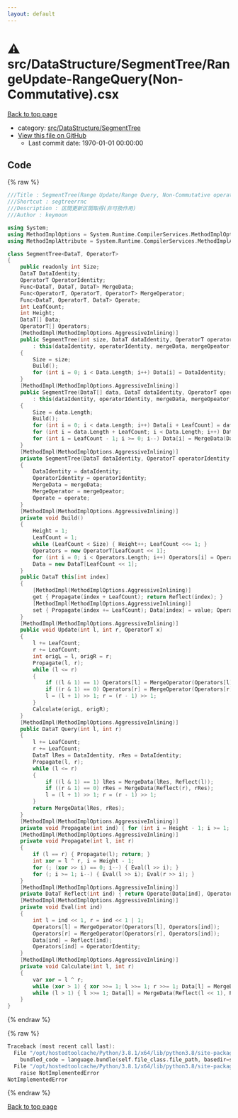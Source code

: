 ```yaml
---
layout: default
---
```


<!-- mathjax config similar to math.stackexchange -->
<script type="text/javascript" async
  src="https://cdnjs.cloudflare.com/ajax/libs/mathjax/2.7.5/MathJax.js?config=TeX-MML-AM_CHTML">
</script>
<script type="text/x-mathjax-config">
  MathJax.Hub.Config({
    TeX: { equationNumbers: { autoNumber: "AMS" }},
    tex2jax: {
      inlineMath: [ ['$','$'] ],
      processEscapes: true
    },
    "HTML-CSS": { matchFontHeight: false },
    displayAlign: "left",
    displayIndent: "2em"
  });
</script>

<script type="text/javascript" src="https://cdnjs.cloudflare.com/ajax/libs/jquery/3.4.1/jquery.min.js"></script>
<script src="https://cdn.jsdelivr.net/npm/jquery-balloon-js@1.1.2/jquery.balloon.min.js" integrity="sha256-ZEYs9VrgAeNuPvs15E39OsyOJaIkXEEt10fzxJ20+2I=" crossorigin="anonymous"></script>
<script type="text/javascript" src="../../../../assets/js/copy-button.js"></script>
<link rel="stylesheet" href="../../../../assets/css/copy-button.css" />


# :warning: src/DataStructure/SegmentTree/RangeUpdate-RangeQuery(Non-Commutative).csx

<a href="../../../../index.html">Back to top page</a>

* category: <a href="../../../../index.html#5953e6c7c1ed72d211284e9a01174d16">src/DataStructure/SegmentTree</a>
* <a href="{{ site.github.repository_url }}/blob/master/src/DataStructure/SegmentTree/RangeUpdate-RangeQuery(Non-Commutative).csx">View this file on GitHub</a>
    - Last commit date: 1970-01-01 00:00:00




## Code

<a id="unbundled"></a>
{% raw %}
```cpp
﻿///Title : SegmentTree(Range Update/Range Query, Non-Commutative operation)
///Shortcut : segtreerrnc
///Description : 区間更新区間取得(非可換作用)
///Author : keymoon

using System;
using MethodImplOptions = System.Runtime.CompilerServices.MethodImplOptions;
using MethodImplAttribute = System.Runtime.CompilerServices.MethodImplAttribute;

class SegmentTree<DataT, OperatorT>
{
    public readonly int Size;
    DataT DataIdentity;
    OperatorT OperatorIdentity;
    Func<DataT, DataT, DataT> MergeData;
    Func<OperatorT, OperatorT, OperatorT> MergeOperator;
    Func<DataT, OperatorT, DataT> Operate;
    int LeafCount;
    int Height;
    DataT[] Data;
    OperatorT[] Operators;
    [MethodImpl(MethodImplOptions.AggressiveInlining)]
    public SegmentTree(int size, DataT dataIdentity, OperatorT operatorIdentity, Func<DataT, DataT, DataT> mergeData, Func<OperatorT, OperatorT, OperatorT> mergeOpeator, Func<DataT, OperatorT, DataT> operate)
        : this(dataIdentity, operatorIdentity, mergeData, mergeOpeator, operate)
    {
        Size = size;
        Build();
        for (int i = 0; i < Data.Length; i++) Data[i] = DataIdentity;
    }
    [MethodImpl(MethodImplOptions.AggressiveInlining)]
    public SegmentTree(DataT[] data, DataT dataIdentity, OperatorT operatorIdentity, Func<DataT, DataT, DataT> mergeData, Func<OperatorT, OperatorT, OperatorT> mergeOpeator, Func<DataT, OperatorT, DataT> operate)
        : this(dataIdentity, operatorIdentity, mergeData, mergeOpeator, operate)
    {
        Size = data.Length;
        Build();
        for (int i = 0; i < data.Length; i++) Data[i + LeafCount] = data[i];
        for (int i = data.Length + LeafCount; i < Data.Length; i++) Data[i] = dataIdentity;
        for (int i = LeafCount - 1; i >= 0; i--) Data[i] = MergeData(Data[i << 1], Data[(i << 1) + 1]);
    }
    [MethodImpl(MethodImplOptions.AggressiveInlining)]
    private SegmentTree(DataT dataIdentity, OperatorT operatorIdentity, Func<DataT, DataT, DataT> mergeData, Func<OperatorT, OperatorT, OperatorT> mergeOpeator, Func<DataT, OperatorT, DataT> operate)
    {
        DataIdentity = dataIdentity;
        OperatorIdentity = operatorIdentity;
        MergeData = mergeData;
        MergeOperator = mergeOpeator;
        Operate = operate;
    }
    [MethodImpl(MethodImplOptions.AggressiveInlining)]
    private void Build()
    {
        Height = 1;
        LeafCount = 1;
        while (LeafCount < Size) { Height++; LeafCount <<= 1; }
        Operators = new OperatorT[LeafCount << 1];
        for (int i = 0; i < Operators.Length; i++) Operators[i] = OperatorIdentity;
        Data = new DataT[LeafCount << 1];
    }
    public DataT this[int index]
    {
        [MethodImpl(MethodImplOptions.AggressiveInlining)]
        get { Propagate(index + LeafCount); return Reflect(index); }
        [MethodImpl(MethodImplOptions.AggressiveInlining)]
        set { Propagate(index += LeafCount); Data[index] = value; Operators[index] = OperatorIdentity; Calculate(index, index); }
    }
    [MethodImpl(MethodImplOptions.AggressiveInlining)]
    public void Update(int l, int r, OperatorT x)
    {
        l += LeafCount;
        r += LeafCount;
        int origL = l, origR = r;
        Propagate(l, r);
        while (l <= r)
        {
            if ((l & 1) == 1) Operators[l] = MergeOperator(Operators[l], x);
            if ((r & 1) == 0) Operators[r] = MergeOperator(Operators[r], x);
            l = (l + 1) >> 1; r = (r - 1) >> 1;
        }
        Calculate(origL, origR);
    }
    [MethodImpl(MethodImplOptions.AggressiveInlining)]
    public DataT Query(int l, int r)
    {
        l += LeafCount;
        r += LeafCount;
        DataT lRes = DataIdentity, rRes = DataIdentity;
        Propagate(l, r);
        while (l <= r)
        {
            if ((l & 1) == 1) lRes = MergeData(lRes, Reflect(l));
            if ((r & 1) == 0) rRes = MergeData(Reflect(r), rRes);
            l = (l + 1) >> 1; r = (r - 1) >> 1;
        }
        return MergeData(lRes, rRes);
    }
    [MethodImpl(MethodImplOptions.AggressiveInlining)]
    private void Propagate(int ind) { for (int i = Height - 1; i >= 1; i--) { Eval(ind >> i); } return; }
    [MethodImpl(MethodImplOptions.AggressiveInlining)]
    private void Propagate(int l, int r)
    {
        if (l == r) { Propagate(l); return; }
        int xor = l ^ r, i = Height - 1;
        for (; (xor >> i) == 0; i--) { Eval(l >> i); }
        for (; i >= 1; i--) { Eval(l >> i); Eval(r >> i); }
    }
    [MethodImpl(MethodImplOptions.AggressiveInlining)]
    private DataT Reflect(int ind) { return Operate(Data[ind], Operators[ind]); }
    [MethodImpl(MethodImplOptions.AggressiveInlining)]
    private void Eval(int ind)
    {
        int l = ind << 1, r = ind << 1 | 1;
        Operators[l] = MergeOperator(Operators[l], Operators[ind]);
        Operators[r] = MergeOperator(Operators[r], Operators[ind]);
        Data[ind] = Reflect(ind);
        Operators[ind] = OperatorIdentity;
    }
    [MethodImpl(MethodImplOptions.AggressiveInlining)]
    private void Calculate(int l, int r)
    {
        var xor = l ^ r;
        while (xor > 1) { xor >>= 1; l >>= 1; r >>= 1; Data[l] = MergeData(Reflect(l << 1), Reflect((l << 1) | 1)); Data[r] = MergeData(Reflect(r << 1), Reflect((r << 1) | 1)); }
        while (l > 1) { l >>= 1; Data[l] = MergeData(Reflect(l << 1), Reflect((l << 1) | 1)); }
    }
}
```
{% endraw %}

<a id="bundled"></a>
{% raw %}
```cpp
Traceback (most recent call last):
  File "/opt/hostedtoolcache/Python/3.8.1/x64/lib/python3.8/site-packages/onlinejudge_verify/docs.py", line 347, in write_contents
    bundled_code = language.bundle(self.file_class.file_path, basedir=self.cpp_source_path)
  File "/opt/hostedtoolcache/Python/3.8.1/x64/lib/python3.8/site-packages/onlinejudge_verify/languages/csharpscript.py", line 108, in bundle
    raise NotImplementedError
NotImplementedError

```
{% endraw %}

<a href="../../../../index.html">Back to top page</a>

